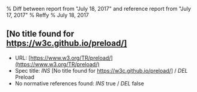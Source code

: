 % Diff between report from "July 18, 2017" and reference report from "July 17, 2017"
% Reffy
% July 18, 2017

## [No title found for https://w3c.github.io/preload/]

- URL: [https://www.w3.org/TR/preload/](https://www.w3.org/TR/preload/)
- Spec title: *INS* [No title found for https://w3c.github.io/preload/] / *DEL* Preload
- No normative references found: *INS* true / *DEL* false


